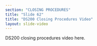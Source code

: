 ```yaml
---
section: "CLOSING PROCEDURES"
title: "Slide 62"
title: "DS200 Closing Procedures Video"
layout: slide-video
---
```


DS200 closing procedures video here.

